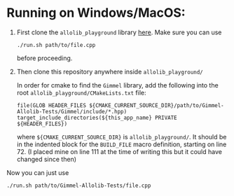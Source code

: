 # Running on Windows/MacOS:

1. First clone the `allolib_playground` library [here](https://github.com/AlloSphere-Research-Group/allolib_playground).
Make sure you can use 
    ```
    ./run.sh path/to/file.cpp
    ```

    before proceeding.

2. Then clone this repository anywhere inside `allolib_playground/`

    In order for cmake to find the `Gimmel` library, add the following into the root `allolib_playground/CMakeLists.txt` file:
    ```
    file(GLOB HEADER_FILES ${CMAKE_CURRENT_SOURCE_DIR}/path/to/Gimmel-Allolib-Tests/Gimmel/include/*.hpp)
    target_include_directories(${this_app_name} PRIVATE ${HEADER_FILES})
    ```
    where `${CMAKE_CURRENT_SOURCE_DIR}` is `allolib_playground/`. It should be in the indented block for the `BUILD_FILE` macro definition, starting on line 72. (I placed mine on line 111 at the time of writing this but it could have changed since then)

Now you can just use
```
./run.sh path/to/Gimmel-Allolib-Tests/file.cpp
```
